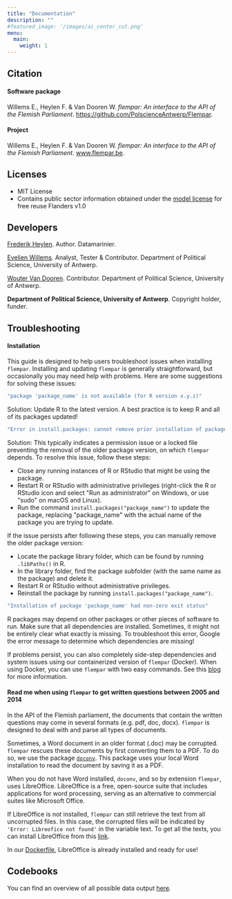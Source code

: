 ```yaml
---
title: "Documentation"
description: ""
#featured_image: '/images/ai_center_cut.png'
menu:
  main:
    weight: 1
---
```


## Citation
#### Software package
Willems E., Heylen F. & Van Dooren W. *flempar: An interface to the API of the Flemish Parliament*. https://github.com/PolscienceAntwerp/Flempar. 
#### Project
Willems E., Heylen F. & Van Dooren W. *flempar: An interface to the API of the Flemish Parliament*. www.flempar.be. 

## Licenses

- MIT License
- Contains public sector information obtained under the [model license](https://www.vlaamsparlement.be/nl/parlementair-werk/dossiers/dossiers/open-data) for free reuse Flanders v1.0

## Developers
[Frederik Heylen](https://datamarinier.be/team.html). Author. Datamarinier.

[Evelien Willems](https://evelienwillems.be/). Analyst, Tester & Contributor. Department of Political Science, University of Antwerp.

[Wouter Van Dooren](https://www.woutervandooren.eu/). Contributor. Department of Political Science, University of Antwerp.

**Department of Political Science, University of Antwerp**. Copyright holder, funder.

## Troubleshooting

#### Installation 

This guide is designed to help users troubleshoot issues when installing `flempar`. Installing and updating `flempar` is generally straightforward, but occasionally you may need help with problems. Here are some suggestions for solving these issues:

```r 
"package 'package_name' is not available (for R version x.y.z)"
```

Solution: Update R to the latest version. A best practice is to keep R and all of its packages updated!

```r 
"Error in install.packages: cannot remove prior installation of package ‘some package’"
```

Solution: This typically indicates a permission issue or a locked file preventing the removal of the older package version, on which `flempar` depends. To resolve this issue, follow these steps:
- Close any running instances of R or RStudio that might be using the package.
- Restart R or RStudio with administrative privileges (right-click the R or RStudio icon and select "Run as administrator" on Windows, or use "sudo" on macOS and Linux).
- Run the command `install.packages("package_name")` to update the package, replacing "package_name" with the actual name of the package you are trying to update.

If the issue persists after following these steps, you can manually remove the older package version:
- Locate the package library folder, which can be found by running `.libPaths()` in R.
- In the library folder, find the package subfolder (with the same name as the package) and delete it.
- Restart R or RStudio without administrative privileges.
- Reinstall the package by running `install.packages("package_name")`.

```r 
"Installation of package 'package_name' had non-zero exit status"
```

R packages may depend on other packages or other pieces of software to run. Make sure that all dependencies are installed. Sometimes, it might not be entirely clear what exactly is missing. To troubleshoot this error, Google the error message to determine which dependencies are missing!


If problems persist, you can also completely side-step dependencies and system issues using our containerized version of `flempar` (Docker). When using Docker, you can use `flempar` with two easy commands. See this [blog](https://www.flempar.be/post/running-docker/) for more information.

#### Read me when using `flempar` to get written questions between 2005 and 2014

In the API of the Flemish parliament, the documents that contain the written questions may come in several formats (e.g. pdf, doc, docx). `flempar` is designed to deal with and parse all types of documents. 

Sometimes, a Word document in an older format (.doc) may be corrupted. `flempar` rescues these documents by first converting them to a PDF. To do so, we use the package [`doconv`](https://cran.r-project.org/web/packages/doconv/index.html). This package uses your local Word installation to read the document by saving it as a PDF. 

When you do not have Word installed, `doconv`, and so by extension `flempar`, uses LibreOffice. LibreOffice is a free, open-source suite that includes applications for word processing, serving as an alternative to commercial suites like Microsoft Office.

If LibreOffice is not installed, `flempar` can still retrieve the text from all uncorrupted files. In this case, the corrupted files will be indicated by `'Error: Libreofice not found'` in the variable text. To get all the texts, you can install LibreOffice from this [link](https://www.libreoffice.org/download/download-libreoffice/). 

In our [Dockerfile](https://hub.docker.com/r/datamarinier/flempar), LibreOffice is already installed and ready for use!


## Codebooks

You can find an overview of all possible data output  [here](https://docs.google.com/spreadsheets/d/1x4E3nK1ymuOqAB37y0n1XBFF5GbsJ58CJoZvdqmA70c/edit?usp=sharing). 

